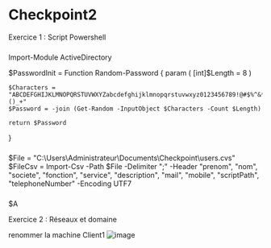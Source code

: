 # Checkpoint2

Exercice 1 : Script Powershell
###
Import-Module ActiveDirectory

$PasswordInit = Function Random-Password {
    param (
        [int]$Length = 8
    )

    $Characters = "ABCDEFGHIJKLMNOPQRSTUVWXYZabcdefghijklmnopqrstuvwxyz0123456789!@#$%^&*()_+"
    $Password = -join (Get-Random -InputObject $Characters -Count $Length)

    return $Password
}

###
$File = "C:\Users\Administrateur\Documents\Checkpoint\users.cvs"
$FileCsv = Import-Csv -Path $File -Delimiter ";" -Header "prenom", "nom", "societe", "fonction", "service", "description", "mail", "mobile", "scriptPath", "telephoneNumber" -Encoding UTF7

###
$A






Exercice 2 : Réseaux et domaine

renommer la machine Client1
![image](https://github.com/JuJuIHM/Checkpoint2/assets/137881830/db869974-4d5c-4ec1-bf1e-2aed926b8789)

